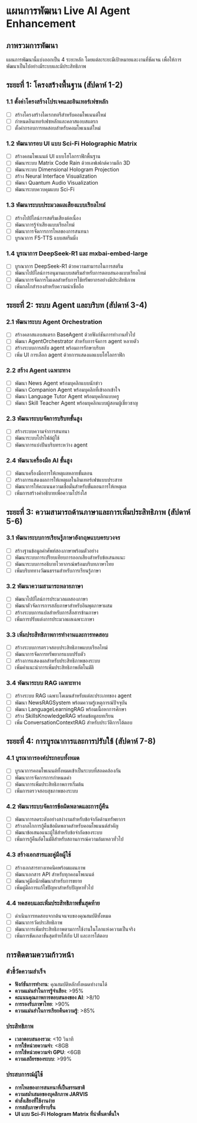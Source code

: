 # แผนการพัฒนา Live AI Agent Enhancement

## ภาพรวมการพัฒนา

แผนการพัฒนานี้แบ่งออกเป็น 4 ระยะหลัก โดยแต่ละระยะมีเป้าหมายและงานที่ชัดเจน เพื่อให้การพัฒนาเป็นไปอย่างมีระบบและมีประสิทธิภาพ

## ระยะที่ 1: โครงสร้างพื้นฐาน (สัปดาห์ 1-2)

### 1.1 ตั้งค่าโครงสร้างโปรเจคและอินเทอร์เฟซหลัก
- [ ] สร้างโครงสร้างไดเรกทอรีสำหรับคอมโพเนนต์ใหม่
- [ ] กำหนดอินเทอร์เฟซหลักและคลาสแอบสแตรก
- [ ] ตั้งค่ากรอบการทดสอบสำหรับคอมโพเนนต์ใหม่

### 1.2 พัฒนากรอบ UI แบบ Sci-Fi Holographic Matrix
- [ ] สร้างคอมโพเนนต์ UI แบบโฮโลกราฟิกพื้นฐาน
- [ ] พัฒนาระบบ Matrix Code Rain ด้วยเอฟเฟกต์ความลึก 3D
- [ ] พัฒนาระบบ Dimensional Hologram Projection
- [ ] สร้าง Neural Interface Visualization
- [ ] พัฒนา Quantum Audio Visualization
- [ ] พัฒนาระบบควบคุมแบบ Sci-Fi

### 1.3 พัฒนาระบบประมวลผลเสียงแบบเรียลไทม์
- [ ] สร้างไปป์ไลน์การสตรีมเสียงต่อเนื่อง
- [ ] พัฒนาการรู้จำเสียงแบบเรียลไทม์
- [ ] พัฒนาการจัดการการไหลของการสนทนา
- [ ] บูรณาการ F5-TTS แบบสตรีมมิ่ง

### 1.4 บูรณาการ DeepSeek-R1 และ mxbai-embed-large
- [ ] บูรณาการ DeepSeek-R1 ด้วยความสามารถในการสตรีม
- [ ] พัฒนาไปป์ไลน์การอนุมานแบบสตรีมสำหรับการตอบสนองแบบเรียลไทม์
- [ ] พัฒนาการจัดการโมเดลสำหรับการใช้ทรัพยากรอย่างมีประสิทธิภาพ
- [ ] เพิ่มกลไกสำรองสำหรับความน่าเชื่อถือ

## ระยะที่ 2: ระบบ Agent และบริบท (สัปดาห์ 3-4)

### 2.1 พัฒนาระบบ Agent Orchestration
- [ ] สร้างคลาสแอบสแตรก BaseAgent ด้วยฟังก์ชันการทำงานทั่วไป
- [ ] พัฒนา AgentOrchestrator สำหรับการจัดการ agent หลายตัว
- [ ] สร้างระบบการสลับ agent พร้อมการรักษาบริบท
- [ ] เพิ่ม UI การเลือก agent ด้วยการแสดงผลแบบโฮโลกราฟิก

### 2.2 สร้าง Agent เฉพาะทาง
- [ ] พัฒนา News Agent พร้อมบุคลิกแบบนักข่าว
- [ ] พัฒนา Companion Agent พร้อมบุคลิกที่เข้าอกเข้าใจ
- [ ] พัฒนา Language Tutor Agent พร้อมบุคลิกแบบครู
- [ ] พัฒนา Skill Teacher Agent พร้อมบุคลิกแบบผู้สอนผู้เชี่ยวชาญ

### 2.3 พัฒนาระบบจัดการบริบทขั้นสูง
- [ ] สร้างระบบความจำการสนทนา
- [ ] พัฒนาระบบโปรไฟล์ผู้ใช้
- [ ] พัฒนาการแบ่งปันบริบทระหว่าง agent

### 2.4 พัฒนาเครื่องมือ AI ขั้นสูง
- [ ] พัฒนาเครื่องมือการให้เหตุผลหลายขั้นตอน
- [ ] สร้างการแสดงผลการให้เหตุผลในอินเทอร์เฟซแบบประสาท
- [ ] พัฒนาการให้คะแนนความเชื่อมั่นสำหรับขั้นตอนการให้เหตุผล
- [ ] เพิ่มการสร้างคำอธิบายเพื่อความโปร่งใส

## ระยะที่ 3: ความสามารถด้านภาษาและการเพิ่มประสิทธิภาพ (สัปดาห์ 5-6)

### 3.1 พัฒนาระบบการเรียนรู้ภาษาอังกฤษแบบครบวงจร
- [ ] สร้างฐานข้อมูลคำศัพท์สองภาษาพร้อมตัวอย่าง
- [ ] พัฒนาระบบการเปรียบเทียบการออกเสียงสำหรับข้อเสนอแนะ
- [ ] พัฒนาระบบการอธิบายไวยากรณ์พร้อมบริบทภาษาไทย
- [ ] เพิ่มบริบททางวัฒนธรรมสำหรับการเรียนรู้ภาษา

### 3.2 พัฒนาความสามารถหลายภาษา
- [ ] พัฒนาไปป์ไลน์การประมวลผลสองภาษา
- [ ] พัฒนาตัวจัดการการสลับภาษาสำหรับอินพุตภาษาผสม
- [ ] สร้างระบบการแปลสำหรับการสื่อสารข้ามภาษา
- [ ] เพิ่มการปรับแต่งการประมวลผลเฉพาะภาษา

### 3.3 เพิ่มประสิทธิภาพการทำงานและการทดสอบ
- [ ] สร้างระบบการตรวจสอบประสิทธิภาพแบบเรียลไทม์
- [ ] พัฒนาการจัดการทรัพยากรแบบปรับตัว
- [ ] สร้างการแสดงผลสำหรับประสิทธิภาพของระบบ
- [ ] เพิ่มคำแนะนำการเพิ่มประสิทธิภาพอัตโนมัติ

### 3.4 พัฒนาระบบ RAG เฉพาะทาง
- [ ] สร้างระบบ RAG เฉพาะโดเมนสำหรับแต่ละประเภทของ agent
- [ ] พัฒนา NewsRAGSystem พร้อมความรู้เหตุการณ์ปัจจุบัน
- [ ] พัฒนา LanguageLearningRAG พร้อมเนื้อหาการศึกษา
- [ ] สร้าง SkillsKnowledgeRAG พร้อมข้อมูลบทเรียน
- [ ] เพิ่ม ConversationContextRAG สำหรับประวัติการโต้ตอบ

## ระยะที่ 4: การบูรณาการและการปรับใช้ (สัปดาห์ 7-8)

### 4.1 บูรณาการองค์ประกอบทั้งหมด
- [ ] บูรณาการคอมโพเนนต์ทั้งหมดเข้าเป็นระบบที่สอดคล้องกัน
- [ ] พัฒนาการจัดการการกำหนดค่า
- [ ] พัฒนาการเพิ่มประสิทธิภาพการเริ่มต้น
- [ ] เพิ่มการตรวจสอบสุขภาพของระบบ

### 4.2 พัฒนาระบบจัดการข้อผิดพลาดและการกู้คืน
- [ ] พัฒนาการลดระดับอย่างสง่างามสำหรับข้อจำกัดด้านทรัพยากร
- [ ] สร้างกลไกการกู้คืนข้อผิดพลาดสำหรับคอมโพเนนต์สำคัญ
- [ ] พัฒนาข้อเสนอแนะผู้ใช้สำหรับข้อจำกัดของระบบ
- [ ] เพิ่มการกู้คืนอัตโนมัติสำหรับสถานการณ์ความล้มเหลวทั่วไป

### 4.3 สร้างเอกสารและคู่มือผู้ใช้
- [ ] สร้างเอกสารทางเทคนิคพร้อมแผนภาพ
- [ ] พัฒนาเอกสาร API สำหรับทุกคอมโพเนนต์
- [ ] พัฒนาคู่มือนักพัฒนาสำหรับการขยาย
- [ ] เพิ่มคู่มือการแก้ไขปัญหาสำหรับปัญหาทั่วไป

### 4.4 ทดสอบและเพิ่มประสิทธิภาพขั้นสุดท้าย
- [ ] ดำเนินการทดสอบจากต้นจนจบของคุณสมบัติทั้งหมด
- [ ] พัฒนาการวัดประสิทธิภาพ
- [ ] พัฒนาการเพิ่มประสิทธิภาพตามการใช้งานในโลกแห่งความเป็นจริง
- [ ] เพิ่มการขัดเกลาขั้นสุดท้ายให้กับ UI และการโต้ตอบ

## การติดตามความก้าวหน้า

### ตัวชี้วัดความสำเร็จ
- **ฟังก์ชันการทำงาน**: คุณสมบัติหลักทั้งหมดทำงานได้
- **ความแม่นยำในการรู้จำเสียง**: >95%
- **คะแนนคุณภาพการตอบสนองของ AI**: >8/10
- **การรองรับภาษาไทย**: >90%
- **ความแม่นยำในการเรียกคืนความรู้**: >85%

### ประสิทธิภาพ
- **เวลาตอบสนองรวม**: <10 วินาที
- **การใช้หน่วยความจำ**: <8GB
- **การใช้หน่วยความจำ GPU**: <6GB
- **ความเสถียรของระบบ**: >99%

### ประสบการณ์ผู้ใช้
- **การไหลของการสนทนาที่เป็นธรรมชาติ**
- **ความสม่ำเสมอของบุคลิกภาพ JARVIS**
- **คำสั่งเสียงที่ใช้งานง่าย**
- **การสลับภาษาที่ราบรื่น**
- **UI แบบ Sci-Fi Hologram Matrix ที่น่าตื่นตาตื่นใจ**